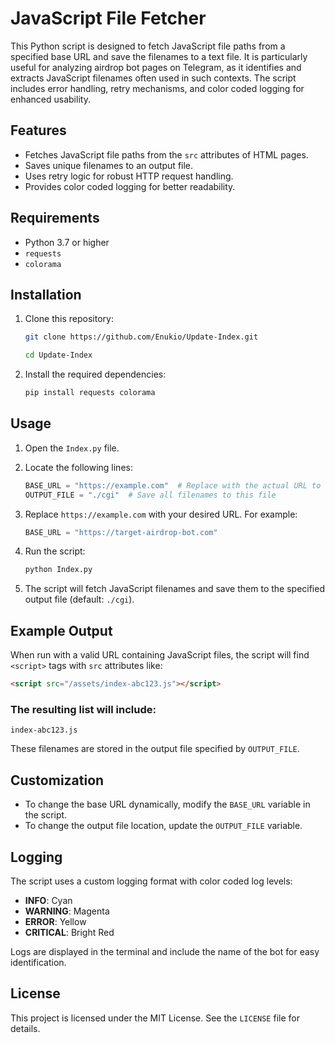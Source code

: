 
# JavaScript File Fetcher

This Python script is designed to fetch JavaScript file paths from a specified base URL and save the filenames to a text file. It is particularly useful for analyzing airdrop bot pages on Telegram, as it identifies and extracts JavaScript filenames often used in such contexts. The script includes error handling, retry mechanisms, and color coded logging for enhanced usability.

## Features

- Fetches JavaScript file paths from the `src` attributes of HTML pages.
- Saves unique filenames to an output file.
- Uses retry logic for robust HTTP request handling.
- Provides color coded logging for better readability.

## Requirements

- Python 3.7 or higher
- `requests`
- `colorama`

## Installation

1. Clone this repository:

   ```bash
   git clone https://github.com/Enukio/Update-Index.git
   ```
   ```bash
   cd Update-Index
   ```

2. Install the required dependencies:

   ```bash
   pip install requests colorama
   ```

## Usage

1. Open the `Index.py` file.

2. Locate the following lines:

   ```python
   BASE_URL = "https://example.com"  # Replace with the actual URL to test
   OUTPUT_FILE = "./cgi"  # Save all filenames to this file
   ```

3. Replace `https://example.com` with your desired URL. For example:

   ```python
   BASE_URL = "https://target-airdrop-bot.com"
   ```

4. Run the script:

   ```bash
   python Index.py
   ```

5. The script will fetch JavaScript filenames and save them to the specified output file (default: `./cgi`).

## Example Output

When run with a valid URL containing JavaScript files, the script will find `<script>` tags with `src` attributes like:

```html
<script src="/assets/index-abc123.js"></script>
```

### The resulting list will include:

```
index-abc123.js
```

These filenames are stored in the output file specified by `OUTPUT_FILE`.

## Customization

- To change the base URL dynamically, modify the `BASE_URL` variable in the script.
- To change the output file location, update the `OUTPUT_FILE` variable.

## Logging

The script uses a custom logging format with color coded log levels:

- **INFO**: Cyan
- **WARNING**: Magenta
- **ERROR**: Yellow
- **CRITICAL**: Bright Red

Logs are displayed in the terminal and include the name of the bot for easy identification.

## License

This project is licensed under the MIT License. See the `LICENSE` file for details.
